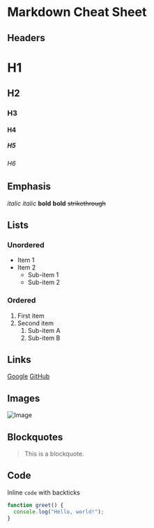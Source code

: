 # Markdown Cheat Sheet

## Headers

# H1
## H2
### H3
#### H4
##### H5
###### H6

## Emphasis

*italic*
_italic_
**bold**
__bold__
~~strikethrough~~

## Lists

### Unordered

- Item 1
- Item 2
  - Sub-item 1
  - Sub-item 2

### Ordered

1. First item
2. Second item
   1. Sub-item A
   2. Sub-item B

## Links

[Google](https://www.google.com)
[GitHub](https://github.com "GitHub Homepage")

## Images

![Image](https://via.placeholder.com/150)

## Blockquotes

> This is a blockquote.

## Code

Inline `code` with backticks

``` javascript
function greet() {
  console.log("Hello, world!");
}
